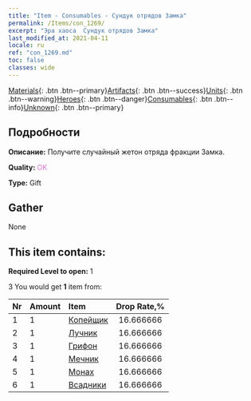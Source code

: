 ```yaml
---
title: "Item - Consumables - Сундук отрядов Замка"
permalink: /Items/con_1269/
excerpt: "Эра хаоса  Сундук отрядов Замка"
last_modified_at: 2021-04-11
locale: ru
ref: "con_1269.md"
toc: false
classes: wide
---
```

 [Materials](/ru/Items/){: .btn .btn--primary}[Artifacts](/ru/Items/Artifacts/){: .btn .btn--success}[Units](/ru/Items/Units/){: .btn .btn--warning}[Heroes](/ru/Items/Heroes/){: .btn .btn--danger}[Consumables](/ru/Items/Consumables/){: .btn .btn--info}[Unknown](/ru/Items/Unknown/){: .btn .btn--primary}

## Подробности
 **Описание:** Получите случайный жетон отряда фракции Замка.

 **Quality:** <span style="color: #DA70D6">OK</span>

 **Type:** Gift

## Gather

  None

## This item contains:

 **Required Level to open:** 1

 3 You would get **1** item  from:

  | Nr | Amount |     Item    | Drop Rate,% |
  |:---|:-------|:------------|:---------:|
  | 1 | 1 | [Копейщик](/ru/Items/unt_190/) | 16.666666 | 
  | 2 | 1 | [Лучник](/ru/Items/unt_191/) | 16.666666 | 
  | 3 | 1 | [Грифон](/ru/Items/unt_192/) | 16.666666 | 
  | 4 | 1 | [Мечник](/ru/Items/unt_193/) | 16.666666 | 
  | 5 | 1 | [Монах](/ru/Items/unt_194/) | 16.666666 | 
  | 6 | 1 | [Всадники](/ru/Items/unt_195/) | 16.666666 | 
